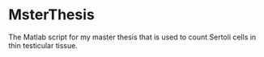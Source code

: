 MsterThesis
===========

The Matlab script for my master thesis that is used to count Sertoli cells in thin testicular tissue.